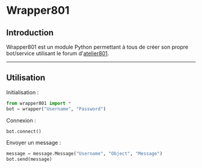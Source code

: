 # Wrapper801
## Introduction
Wrapper801 est un module Python permettant à tous de créer son propre bot/service utilisant le forum d'[atelier801].

[atelier801]: http://atelier801.com
****
## Utilisation
Initialisation :
```py
from wrapper801 import *
bot = wrapper("Username", "Password")
```
Connexion :
```py
bot.connect()
```
Envoyer un message :
```py
message = message.Message("Username", "Object", "Message")
bot.send(message)
```
